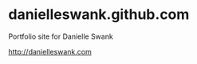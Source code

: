 danielleswank.github.com
========================

Portfolio site for Danielle Swank

http://danielleswank.com